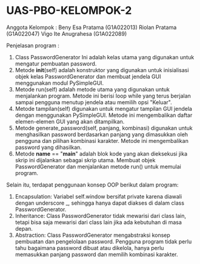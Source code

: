 # UAS-PBO-KELOMPOK-2

Anggota Kelompok :
Beny Esa Pratama (G1A022013)
Riolan Pratama (G1A022047)
Vigo Ite Anugrahesa (G1A022089)

Penjelasan program :
1.	Class PasswordGenerator Ini adalah kelas utama yang digunakan untuk mengatur pembuatan password.
2.	Metode __init__(self) adalah konstruktor yang digunakan untuk inisialisasi objek kelas PasswordGenerator dan membuat jendela GUI menggunakan modul PySimpleGUI.
3.	Metode run(self) adalah metode utama yang digunakan untuk menjalankan program. Metode ini berisi loop while yang terus berjalan sampai pengguna menutup jendela atau memilih opsi "Keluar".
4.	Metode tampilan(self) digunakan untuk mengatur tampilan GUI jendela dengan menggunakan PySimpleGUI. Metode ini mengembalikan daftar elemen-elemen GUI yang akan ditampilkan.
5.	Metode generate_password(self, panjang, kombinasi) digunakan untuk menghasilkan password berdasarkan panjang yang dimasukkan oleh pengguna dan pilihan kombinasi karakter. Metode ini mengembalikan password yang dihasilkan.
6.	Metode __name__ == "__main__" adalah blok kode yang akan dieksekusi jika skrip ini dijalankan sebagai skrip utama. Membuat objek PasswordGenerator dan menjalankan metode run() untuk memulai program.

Selain itu, terdapat penggunaan konsep OOP berikut dalam program:
1.	Encapsulation: Variabel self.window bersifat private karena diawali dengan underscore _, sehingga hanya dapat diakses di dalam class PasswordGenerator.
2.	Inheritance: Class PasswordGenerator tidak mewarisi dari class lain, tetapi bisa saja mewarisi dari class lain jika ada kebutuhan di masa depan.
3.	Abstraction: Class PasswordGenerator mengabstraksi konsep pembuatan dan pengelolaan password. Pengguna program tidak perlu tahu bagaimana password dibuat atau dikelola, hanya perlu memasukkan panjang password dan memilih kombinasi karakter.
